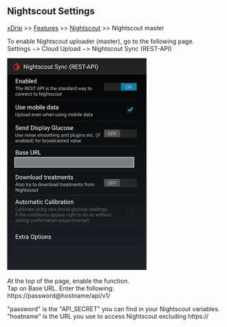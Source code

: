 ## Nightscout Settings
[xDrip](../README.md) >> [Features](./Features_page) >> [Nightscout](Nightscout_page.md) >> Nightscout master
  
To enable Nightscout uploader (master), go to the following page.  
Settings &#8722;> Cloud Upload &#8722;> Nightscout Sync (REST-API)  
  
![](./images/NightscoutPage.png)  

At the top of the page, enable the function.  
Tap on Base URL.  Enter the following:  
https<nolink>://password@hostname/api/v1/  

"password" is the "API_SECRET" you can find in your Nightscout variables.  
"hoatname" is the URL you use to access Nightscout excluding https<nolink>://    
  
  
